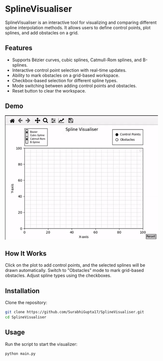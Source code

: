 # SplineVisualiser  

SplineVisualiser is an interactive tool for visualizing and comparing different spline interpolation methods. It allows users to define control points, plot splines, and add obstacles on a grid.  

## Features  

- Supports Bézier curves, cubic splines, Catmull-Rom splines, and B-splines.  
- Interactive control point selection with real-time updates.  
- Ability to mark obstacles on a grid-based workspace.  
- Checkbox-based selection for different spline types.  
- Mode switching between adding control points and obstacles.  
- Reset button to clear the workspace.  

## Demo  

<p align="center">  
  <img src="https://github.com/SurabhiGupta17/SplineVisualiser/blob/main/assets/SVDemo.gif" alt="Demo">  
</p>  

## How It Works  

Click on the plot to add control points, and the selected splines will be drawn automatically. Switch to "Obstacles" mode to mark grid-based obstacles. Adjust spline types using the checkboxes.  

## Installation  

Clone the repository:  

```bash
git clone https://github.com/SurabhiGupta17/SplineVisualiser.git  
cd SplineVisualiser  
```

## Usage  

Run the script to start the visualizer:  

```bash
python main.py  


